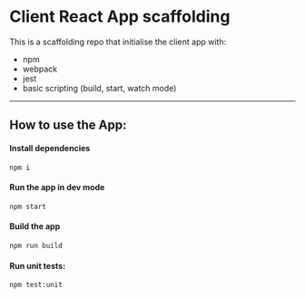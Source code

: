 # Client React App scaffolding

This is a scaffolding repo that initialise the client app with:
 - npm 
 - webpack
 - jest
 - basic scripting (build, start, watch mode)

-----

## How to use the App: 

#### Install dependencies

```
npm i
```

#### Run the app in dev mode

```
npm start
```

#### Build the app

```
npm run build
```

#### Run unit tests:

```
npm test:unit 
```


